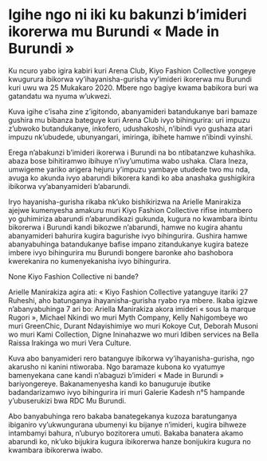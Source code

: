 # Igihe ngo ni iki ku bakunzi b’imideri ikorerwa mu Burundi « Made in Burundi »

Ku ncuro yabo igira kabiri kuri Arena Club, Kiyo Fashion Collective yongeye kwugurura ibikorwa vy’ihayanisha-gurisha vy’imideri ikorerwa mu Burundi kuri uwu wa 25 Mukakaro 2020. Mbere ngo bagiye kwama babikora buri wa gatandatu wa nyuma w’ukwezi.

Kuva igihe c’isaha zine z’igitondo, abanyamideri batandukanye bari bamaze gushira mu bibanza bateguye kuri Arena Club ivyo bihingurira: uri impuzu z’ubwoko butandukanye, inkofero, udushakoshi, n’ibindi vyo gushaza atari impuzu nk’ubudede, ubunyangari, imiringa, ibihete hamwe n’ibindi vyinshi.

Erega n’abakunzi b’imideri ikorerwa i Burundi na bo ntibatanzwe kuhashika. abaza bose bihitiramwo ibihuye n’ivy’umutima wabo ushaka. Clara Ineza, umwigeme yariko arigera hejuru y’impuzu yambaye utudede two mu nda, avuga ko akunda ivyo abarundi bikorera kandi ko aba anashaka gushigikira ibikorwa vy’abanyamideri b’abarundi.

Iryo hayanisha-gurisha rikaba nk’uko bishikirizwa na Arielle Manirakiza ajejwe kumenyesha amakuru muri Kiyo Fashion Collective rifise intumbero yo  guhimiriza abarundi n’abarundikazi gukunda, kugura no kwambara ibintu bikorerwa i Burundi kandi bikozwe n’abarundi, hamwe no kugira ahantu abanyamideri bahurira kugira bagurishe ivyo bihingurira. Gushira hamwe abanyabuhinga batandukanye bafise impano zitandukanye kugira bateze imbere ivyo bihingurira mu Burundi bongere baronke aho bashobora kwerekanira no kumenyekanisha ivyo bihingurira.

None Kiyo Fashion Collective ni bande?

Arielle Manirakiza agira ati: « Kiyo Fashion Collective yatanguye itariki 27 Ruheshi, aho batunganya ihayanisha-gurisha ryabo rya mbere. Ikaba igizwe n’abanyabuhinga 7 ari bo: Ariella Manirakiza akora imideri « sous la marque Rugori », Michael Nkindi wo muri Myth Company, Kelly Nahigombeye wo muri GreenChic, Durant Ndayishimiye wo muri Kokoye Cut, Deborah Musoni wo muri Kami Collection, Digne Ininahazwe wo muri Idiben services na Bella Raissa Irakinga wo muri Vera Culture.

Kuva abo banyamideri rero batanguye ibikorwa vy’ihayanisha-gurisha, ngo akarusho ni kanini ntiworaba. Ngo baramaze kubona ko vyatumye  bamenyekana cane kandi n’abaguzi b’imideri « Made in Burundi » bariyongereye. Bakanamenyesha kandi ko banuguruje ibutike badandarizamwo ivyo bihingurira iri muri Galerie Kadesh n°5 hampande y’ubuserukizi bwa RDC Mu Burundi.

Abo banyabuhinga rero bakaba banategekanya kuzoza baratunganya ibiganiro vy’ukwungurana ubumenyi ku bijanye n’imideri, kugira bihweze intambamyi bahura, n’uburyo bozitorera umuti. Bakaba banatera akamo abarundi ko, nk’uko bijukira kugura ibikorerwa hanze bonijukira kugura no kwambara ibikorerwa iwabo.